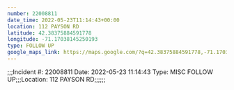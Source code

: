 ```yaml
---
number: 22008811
date_time: 2022-05-23T11:14:43+00:00
location: 112 PAYSON RD
latitude: 42.38375884591778
longitude: -71.17038145250193
type: FOLLOW UP
google_maps_link: https://maps.google.com/?q=42.38375884591778,-71.17038145250193
---
```


;;;Incident #: 22008811  Date: 2022-05-23 11:14:43   Type: MISC FOLLOW UP;;;Location: 112 PAYSON RD;;;;;;
